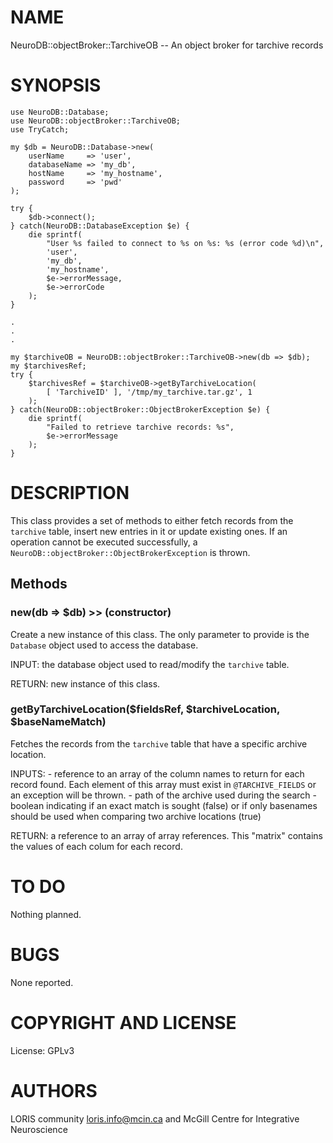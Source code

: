 # NAME

NeuroDB::objectBroker::TarchiveOB -- An object broker for tarchive records

# SYNOPSIS

    use NeuroDB::Database;
    use NeuroDB::objectBroker::TarchiveOB;
    use TryCatch;

    my $db = NeuroDB::Database->new(
        userName     => 'user',
        databaseName => 'my_db',
        hostName     => 'my_hostname',
        password     => 'pwd'
    );

    try {
        $db->connect();
    } catch(NeuroDB::DatabaseException $e) {
        die sprintf(
            "User %s failed to connect to %s on %s: %s (error code %d)\n",
            'user',
            'my_db',
            'my_hostname',
            $e->errorMessage,
            $e->errorCode
        );
    }

    .
    .
    .

    my $tarchiveOB = NeuroDB::objectBroker::TarchiveOB->new(db => $db);
    my $tarchivesRef;
    try {
        $tarchivesRef = $tarchiveOB->getByTarchiveLocation(
            [ 'TarchiveID' ], '/tmp/my_tarchive.tar.gz', 1
        );
    } catch(NeuroDB::objectBroker::ObjectBrokerException $e) {
        die sprintf(
            "Failed to retrieve tarchive records: %s",
            $e->errorMessage
        );
    }

# DESCRIPTION

This class provides a set of methods to either fetch records from the `tarchive`
table, insert new entries in it or update existing ones. If an operation cannot
be executed successfully, a `NeuroDB::objectBroker::ObjectBrokerException` is thrown.

## Methods

### new(db => $db) >> (constructor)

Create a new instance of this class. The only parameter to provide is the
`Database` object used to access the database.

INPUT: the database object used to read/modify the `tarchive` table.

RETURN: new instance of this class.

### getByTarchiveLocation($fieldsRef, $tarchiveLocation, $baseNameMatch)

Fetches the records from the `tarchive` table that have a specific archive location.

INPUTS:
    - reference to an array of the column names to return for each record found.
      Each element of this array must exist in `@TARCHIVE_FIELDS` or an exception
      will be thrown.
    - path of the archive used during the search
    - boolean indicating if an exact match is sought (false) or if only basenames
      should be used when comparing two archive locations (true)

RETURN: a reference to an array of array references. This "matrix" contains the
        values of each colum for each record.

# TO DO

Nothing planned.

# BUGS

None reported.

# COPYRIGHT AND LICENSE

License: GPLv3

# AUTHORS

LORIS community <loris.info@mcin.ca> and McGill Centre for Integrative
Neuroscience
